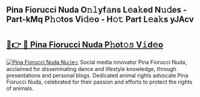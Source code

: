 ## Pina Fiorucci Nuda O𝚗𝚕yf𝚊ns L𝚎a𝚔ed N𝚞𝚍es - Part-kMq P𝚑𝚘tos Vi𝚍𝚎o - H𝚘𝚝 Part L𝚎a𝚔s yJAcv

# <h2><a href="http://kfdqen7.oniu.top/?m=Pina+Fiorucci+Nuda">🔗👉 🔴 Pina Fiorucci Nuda P𝚑ot𝚘𝚜 V𝚒d𝚎o</a></h2>

[![Pina Fiorucci Nuda Nu𝚍e𝚜](https://i.imgur.com/0qMVB7G.gif)](http://kfdqen7.oniu.top/?m=Pina+Fiorucci+Nuda)
Social media innovator Pina Fiorucci Nuda, acclaimed for disseminating dance and lifestyle knowledge, through presentations and personal blogs. Dedicated animal rights advocate Pina Fiorucci Nuda, celebrated for their passion and efforts to protect the rights of animals.  
